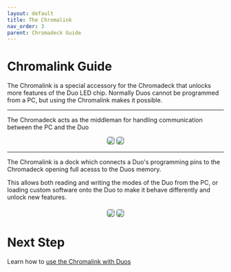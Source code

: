 ```yaml
---
layout: default
title: The Chromalink
nav_order: 3
parent: Chromadeck Guide
---
```


# Chromalink Guide

The Chromalink is a special accessory for the Chromadeck that unlocks more features of the Duo LED chip. Normally Duos cannot be programmed from a PC, but using the Chromalink makes it possible.

---

The Chromadeck acts as the middleman for handling communication between the PC and the Duo

<div style="text-align: center; margin: 5px">
  <img style="max-width:260px;border-radius:5px;border:1px solid gray;" src="assets/images/connect-chromalink.gif">
  <img style="max-width:260px;border-radius:5px;border:1px solid gray;" src="assets/images/connect-chromadeck.gif">
</div>

---
The Chromalink is a dock which connects a Duo's programming pins to the Chromadeck opening full acesss to the Duos memory. 

This allows both reading and writing the modes of the Duo from the PC, or loading custom software onto the Duo to make it behave differently and unlock new features.

<div style="text-align: center; margin: 20px">
  <img style="max-width:260px;border-radius:5px;border:1px solid gray;" src="assets/images/insert-dock-1.gif">
  <img style="max-width:260px;border-radius:5px;border:1px solid gray;" src="assets/images/insert-dock-2.gif">
</div>

# Next Step

Learn how to [use the Chromalink with Duos](duo_connecting_or_upgrading_guide.html)

